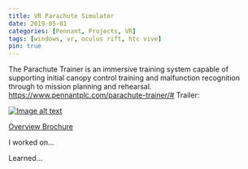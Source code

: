 ```yaml
---
title: VR Parachute Simulator
date: 2019-05-01
categories: [Pennant, Projects, VR]
tags: [windows, vr, oculus rift, htc vive]
pin: true
---
```


The Parachute Trainer is an immersive training system capable of supporting initial canopy control training and malfunction recognition through to mission planning and rehearsal.
https://www.pennantplc.com/parachute-trainer/#
Trailer:

[![Image alt text](https://img.youtube.com/vi/Yuy02gP9J1Y/0.jpg)](https://www.youtube.com/watch?v=Yuy02gP9J1Y)


[Overview Brochure](https://www.pennantplc.com/wp-content/uploads/2023/09/Parachute_Trainer_2023.pdf)

I worked on...

Learned...

